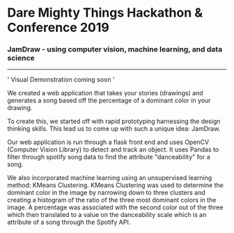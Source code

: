 # Dare Mighty Things Hackathon & Conference 2019
### JamDraw - using computer vision, machine learning, and data science

---
' Visual Demonstration coming soon '

We created a web application that takes your stories (drawings) and generates a song based off the percentage of a dominant color in your drawing. 

To create this, we started off with rapid prototyping harnessing the design thinking skills. This lead us to come up with such a unique idea: JamDraw. 

Our web application is run through a flask front end and uses OpenCV (Computer Vision Library) to detect and track an object. It uses Pandas to filter through spotify song data to find the attribute "danceability" for a song. 

We also incorporated machine learning using an unsupervised learning method: KMeans Clustering. KMeans Clustering was used to determine the dominant color in the image by narrowing down to three clusters and creating a histogram of the ratio of the three most dominant colors in the image. A percentage was associated with the second color out of the three which then translated to a value on the danceability scale which is an attribute of a song through the Spotify API. 

